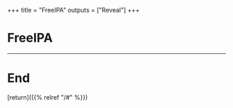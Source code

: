 
+++
title = "FreeIPA"
outputs = ["Reveal"]
+++

# FreeIPA

---

# End

[return]({{% relref "/#" %}})


